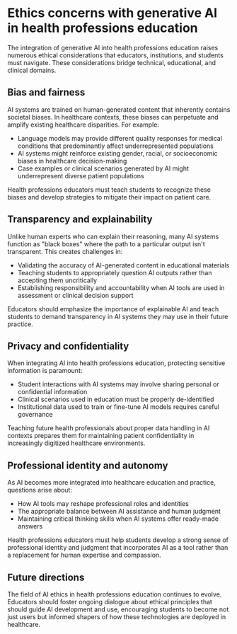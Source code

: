 # Ethics concerns with generative AI in health professions education

The integration of generative AI into health professions education raises numerous ethical considerations that educators, institutions, and students must navigate. These considerations bridge technical, educational, and clinical domains.

## Bias and fairness

AI systems are trained on human-generated content that inherently contains societal biases. In healthcare contexts, these biases can perpetuate and amplify existing healthcare disparities. For example:

- Language models may provide different quality responses for medical conditions that predominantly affect underrepresented populations
- AI systems might reinforce existing gender, racial, or socioeconomic biases in healthcare decision-making
- Case examples or clinical scenarios generated by AI might underrepresent diverse patient populations

Health professions educators must teach students to recognize these biases and develop strategies to mitigate their impact on patient care.

## Transparency and explainability

Unlike human experts who can explain their reasoning, many AI systems function as "black boxes" where the path to a particular output isn't transparent. This creates challenges in:

- Validating the accuracy of AI-generated content in educational materials
- Teaching students to appropriately question AI outputs rather than accepting them uncritically
- Establishing responsibility and accountability when AI tools are used in assessment or clinical decision support

Educators should emphasize the importance of explainable AI and teach students to demand transparency in AI systems they may use in their future practice.

## Privacy and confidentiality

When integrating AI into health professions education, protecting sensitive information is paramount:

- Student interactions with AI systems may involve sharing personal or confidential information
- Clinical scenarios used in education must be properly de-identified
- Institutional data used to train or fine-tune AI models requires careful governance

Teaching future health professionals about proper data handling in AI contexts prepares them for maintaining patient confidentiality in increasingly digitized healthcare environments.

## Professional identity and autonomy

As AI becomes more integrated into healthcare education and practice, questions arise about:

- How AI tools may reshape professional roles and identities
- The appropriate balance between AI assistance and human judgment
- Maintaining critical thinking skills when AI systems offer ready-made answers

Health professions educators must help students develop a strong sense of professional identity and judgment that incorporates AI as a tool rather than a replacement for human expertise and compassion.

## Future directions

The field of AI ethics in health professions education continues to evolve. Educators should foster ongoing dialogue about ethical principles that should guide AI development and use, encouraging students to become not just users but informed shapers of how these technologies are deployed in healthcare.
